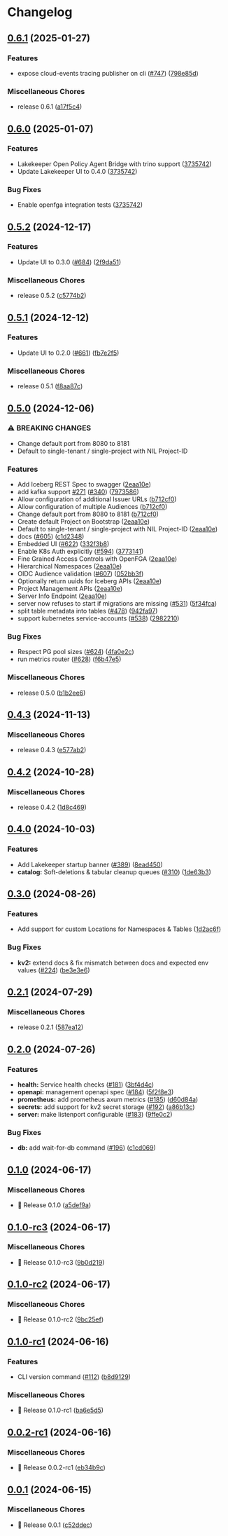 # Changelog



## [0.6.1](https://github.com/lakekeeper/lakekeeper/compare/v0.6.0...v0.6.1) (2025-01-27)


### Features

* expose cloud-events tracing publisher on cli ([#747](https://github.com/lakekeeper/lakekeeper/issues/747)) ([798e85d](https://github.com/lakekeeper/lakekeeper/commit/798e85d39c034b2351443d7b1f9983160b820ed7))


### Miscellaneous Chores

* release 0.6.1 ([a17f5c4](https://github.com/lakekeeper/lakekeeper/commit/a17f5c4919bbe5797099dcbf45cf8a6becf0b3c1))

## [0.6.0](https://github.com/lakekeeper/lakekeeper/compare/v0.5.2...v0.6.0) (2025-01-07)


### Features

* Lakekeeper Open Policy Agent Bridge with trino support ([3735742](https://github.com/lakekeeper/lakekeeper/commit/3735742e5c8efb05894f02208afdc2b03e321093))
* Update Lakekeeper UI to 0.4.0 ([3735742](https://github.com/lakekeeper/lakekeeper/commit/3735742e5c8efb05894f02208afdc2b03e321093))


### Bug Fixes

* Enable openfga integration tests ([3735742](https://github.com/lakekeeper/lakekeeper/commit/3735742e5c8efb05894f02208afdc2b03e321093))

## [0.5.2](https://github.com/lakekeeper/lakekeeper/compare/v0.5.1...v0.5.2) (2024-12-17)


### Features

* Update UI to 0.3.0 ([#684](https://github.com/lakekeeper/lakekeeper/issues/684)) ([2f9da51](https://github.com/lakekeeper/lakekeeper/commit/2f9da5148f80293eefda25ac9bc53cac30d92b78))


### Miscellaneous Chores

* release 0.5.2 ([c5774b2](https://github.com/lakekeeper/lakekeeper/commit/c5774b26183dc41e938af130005e8df9230b3b82))

## [0.5.1](https://github.com/lakekeeper/lakekeeper/compare/v0.5.0...v0.5.1) (2024-12-12)


### Features

* Update UI to 0.2.0 ([#661](https://github.com/lakekeeper/lakekeeper/issues/661)) ([fb7e2f5](https://github.com/lakekeeper/lakekeeper/commit/fb7e2f51d122ddf54a405684f5076e63d68d3cf6))


### Miscellaneous Chores

* release 0.5.1 ([f8aa87c](https://github.com/lakekeeper/lakekeeper/commit/f8aa87ca8b7a8074389cd43a39007b2652a46494))

## [0.5.0](https://github.com/lakekeeper/lakekeeper/compare/v0.4.3...v0.5.0) (2024-12-06)


### ⚠ BREAKING CHANGES

* Change default port from 8080 to 8181
* Default to single-tenant / single-project with NIL Project-ID

### Features

* Add Iceberg REST Spec to swagger ([2eaa10e](https://github.com/lakekeeper/lakekeeper/commit/2eaa10e7cb233282fe4452bf526deee7c07a5fb5))
* add kafka support [#271](https://github.com/lakekeeper/lakekeeper/issues/271) ([#340](https://github.com/lakekeeper/lakekeeper/issues/340)) ([7973586](https://github.com/lakekeeper/lakekeeper/commit/7973586282b0f09074f00bf455ea9fc1a9fe1cf3))
* Allow configuration of additional Issuer URLs ([b712cf0](https://github.com/lakekeeper/lakekeeper/commit/b712cf062ae6ecfc6904123672f25515304f65b1))
* Allow configuration of multiple Audiences ([b712cf0](https://github.com/lakekeeper/lakekeeper/commit/b712cf062ae6ecfc6904123672f25515304f65b1))
* Change default port from 8080 to 8181 ([b712cf0](https://github.com/lakekeeper/lakekeeper/commit/b712cf062ae6ecfc6904123672f25515304f65b1))
* Create default Project on Bootstrap ([2eaa10e](https://github.com/lakekeeper/lakekeeper/commit/2eaa10e7cb233282fe4452bf526deee7c07a5fb5))
* Default to single-tenant / single-project with NIL Project-ID ([2eaa10e](https://github.com/lakekeeper/lakekeeper/commit/2eaa10e7cb233282fe4452bf526deee7c07a5fb5))
* docs ([#605](https://github.com/lakekeeper/lakekeeper/issues/605)) ([c1d2348](https://github.com/lakekeeper/lakekeeper/commit/c1d23488c40a43af7f303ed78cadef76d9ccc06b))
* Embedded UI ([#622](https://github.com/lakekeeper/lakekeeper/issues/622)) ([332f3b8](https://github.com/lakekeeper/lakekeeper/commit/332f3b87db9ffbc6fdaf1d48855b8e3cdcf3c017))
* Enable K8s Auth explicitly ([#594](https://github.com/lakekeeper/lakekeeper/issues/594)) ([3773141](https://github.com/lakekeeper/lakekeeper/commit/3773141690cb2225571f4708509df90103bd3226))
* Fine Grained Access Controls with OpenFGA ([2eaa10e](https://github.com/lakekeeper/lakekeeper/commit/2eaa10e7cb233282fe4452bf526deee7c07a5fb5))
* Hierarchical Namespaces ([2eaa10e](https://github.com/lakekeeper/lakekeeper/commit/2eaa10e7cb233282fe4452bf526deee7c07a5fb5))
* OIDC Audience validation ([#607](https://github.com/lakekeeper/lakekeeper/issues/607)) ([052bb3f](https://github.com/lakekeeper/lakekeeper/commit/052bb3f539e9247fb5d4312447b9ab1823f20d8b))
* Optionally return uuids for Iceberg APIs ([2eaa10e](https://github.com/lakekeeper/lakekeeper/commit/2eaa10e7cb233282fe4452bf526deee7c07a5fb5))
* Project Management APIs ([2eaa10e](https://github.com/lakekeeper/lakekeeper/commit/2eaa10e7cb233282fe4452bf526deee7c07a5fb5))
* Server Info Endpoint ([2eaa10e](https://github.com/lakekeeper/lakekeeper/commit/2eaa10e7cb233282fe4452bf526deee7c07a5fb5))
* server now refuses to start if migrations are missing ([#531](https://github.com/lakekeeper/lakekeeper/issues/531)) ([5f34fca](https://github.com/lakekeeper/lakekeeper/commit/5f34fcad18cf58c7ed08e3f7b11c87415c8cb55c))
* split table metadata into tables ([#478](https://github.com/lakekeeper/lakekeeper/issues/478)) ([942fa97](https://github.com/lakekeeper/lakekeeper/commit/942fa97c98049d15a50168ce7d7a9e711d9de3d1))
* support kubernetes service-accounts ([#538](https://github.com/lakekeeper/lakekeeper/issues/538)) ([2982210](https://github.com/lakekeeper/lakekeeper/commit/298221063ad61b0301c019dee2094aae64dd5447))


### Bug Fixes

* Respect PG pool sizes ([#624](https://github.com/lakekeeper/lakekeeper/issues/624)) ([4fa0e2c](https://github.com/lakekeeper/lakekeeper/commit/4fa0e2cc29646c738f6075dba092f05159882b09))
* run metrics router ([#628](https://github.com/lakekeeper/lakekeeper/issues/628)) ([f6b47e5](https://github.com/lakekeeper/lakekeeper/commit/f6b47e5d9c6ae6d884dcea2dcf4f2a6b9b3baefd))


### Miscellaneous Chores

* release 0.5.0 ([b1b2ee6](https://github.com/lakekeeper/lakekeeper/commit/b1b2ee6d0f068adf9a60719c1cfb88201825d389))

## [0.4.3](https://github.com/lakekeeper/lakekeeper/compare/v0.4.2...v0.4.3) (2024-11-13)


### Miscellaneous Chores

* release 0.4.3 ([e577ab2](https://github.com/lakekeeper/lakekeeper/commit/e577ab2e4da78d612e87bd4844307c28098e2c31))

## [0.4.2](https://github.com/lakekeeper/lakekeeper/compare/v0.4.1...v0.4.2) (2024-10-28)


### Miscellaneous Chores

* release 0.4.2 ([1d8c469](https://github.com/lakekeeper/lakekeeper/commit/1d8c469cd30121e17455b2c2a13e9f0a46f7f630))

## [0.4.0](https://github.com/lakekeeper/lakekeeper/compare/v0.3.0...v0.4.0) (2024-10-03)


### Features

* Add Lakekeeper startup banner ([#389](https://github.com/lakekeeper/lakekeeper/issues/389)) ([8ead450](https://github.com/lakekeeper/lakekeeper/commit/8ead4508580d5a3e0c82aa40fceb5e688c263556))
* **catalog:** Soft-deletions & tabular cleanup queues ([#310](https://github.com/lakekeeper/lakekeeper/issues/310)) ([1de63b3](https://github.com/lakekeeper/lakekeeper/commit/1de63b3886820ea219006fcc2c696328b44dfb0f))

## [0.3.0](https://github.com/lakekeeper/lakekeeper/compare/v0.2.1...v0.3.0) (2024-08-26)


### Features

* Add support for custom Locations for Namespaces & Tables ([1d2ac6f](https://github.com/lakekeeper/lakekeeper/commit/1d2ac6f4b3910bf161c47d0224689b6e611d15ab))


### Bug Fixes

* **kv2:** extend docs & fix mismatch between docs and expected env values ([#224](https://github.com/lakekeeper/lakekeeper/issues/224)) ([be3e3e6](https://github.com/lakekeeper/lakekeeper/commit/be3e3e60181acdb501303b7fb4215d79e65dd79e))

## [0.2.1](https://github.com/lakekeeper/lakekeeper/compare/v0.2.0...v0.2.1) (2024-07-29)


### Miscellaneous Chores

* release 0.2.1 ([587ea12](https://github.com/lakekeeper/lakekeeper/commit/587ea129780c21a3cd0fa8dd371b6901dede4c20))

## [0.2.0](https://github.com/lakekeeper/lakekeeper/compare/v0.1.0...v0.2.0) (2024-07-26)


### Features

* **health:** Service health checks ([#181](https://github.com/lakekeeper/lakekeeper/issues/181)) ([3bf4d4c](https://github.com/lakekeeper/lakekeeper/commit/3bf4d4c99e09b3ae90ea1b4a9aba5136300df514))
* **openapi:** management openapi spec ([#184](https://github.com/lakekeeper/lakekeeper/issues/184)) ([5f2f8e3](https://github.com/lakekeeper/lakekeeper/commit/5f2f8e30c154dbc31607d4b629070dc207b47652))
* **prometheus:** add prometheus axum metrics ([#185](https://github.com/lakekeeper/lakekeeper/issues/185)) ([d60d84a](https://github.com/lakekeeper/lakekeeper/commit/d60d84aebf26052a72e26ff6350d9636d4865009))
* **secrets:** add support for kv2 secret storage ([#192](https://github.com/lakekeeper/lakekeeper/issues/192)) ([a86b13c](https://github.com/lakekeeper/lakekeeper/commit/a86b13c5020cd52073608c74dacc86eff7e1bb60))
* **server:** make listenport configurable ([#183](https://github.com/lakekeeper/lakekeeper/issues/183)) ([9ffe0c2](https://github.com/lakekeeper/lakekeeper/commit/9ffe0c2e2c78b178bcb3900ed4d6a246e4eaeacb))


### Bug Fixes

* **db:** add wait-for-db command ([#196](https://github.com/lakekeeper/lakekeeper/issues/196)) ([c1cd069](https://github.com/lakekeeper/lakekeeper/commit/c1cd069d773906a4c647dcc007c50b0aa6929c29))

## [0.1.0](https://github.com/lakekeeper/lakekeeper/compare/v0.1.0-rc3...v0.1.0) (2024-06-17)


### Miscellaneous Chores

* 🚀 Release 0.1.0 ([a5def9a](https://github.com/lakekeeper/lakekeeper/commit/a5def9a527aa615779b60fe8fc5a18aaa47f33ee))

## [0.1.0-rc3](https://github.com/lakekeeper/lakekeeper/compare/v0.1.0-rc2...v0.1.0-rc3) (2024-06-17)


### Miscellaneous Chores

* 🚀 Release 0.1.0-rc3 ([9b0d219](https://github.com/lakekeeper/lakekeeper/commit/9b0d219e865dce85803fc93da7233e92d3e8b4b8))

## [0.1.0-rc2](https://github.com/lakekeeper/lakekeeper/compare/v0.1.0-rc1...v0.1.0-rc2) (2024-06-17)


### Miscellaneous Chores

* 🚀 Release 0.1.0-rc2 ([9bc25ef](https://github.com/lakekeeper/lakekeeper/commit/9bc25ef2b44d6c29556a5d0913c076904b1cb010))

## [0.1.0-rc1](https://github.com/lakekeeper/lakekeeper/compare/v0.0.2-rc1...v0.1.0-rc1) (2024-06-16)


### Features

* CLI version command ([#112](https://github.com/lakekeeper/lakekeeper/issues/112)) ([b8d9129](https://github.com/lakekeeper/lakekeeper/commit/b8d9129f576249aa9a9673f901a9f5903f1bb4a7))


### Miscellaneous Chores

* 🚀 Release 0.1.0-rc1 ([ba6e5d5](https://github.com/lakekeeper/lakekeeper/commit/ba6e5d5c8a59cb1da5b61dd559c783998559debf))

## [0.0.2-rc1](https://github.com/lakekeeper/lakekeeper/compare/v0.0.1...v0.0.2-rc1) (2024-06-16)


### Miscellaneous Chores

* 🚀 Release 0.0.2-rc1 ([eb34b9c](https://github.com/lakekeeper/lakekeeper/commit/eb34b9cd613bb2d72d4a9b33b103d36c7649bd57))

## [0.0.1](https://github.com/lakekeeper/lakekeeper/compare/v0.0.0...v0.0.1) (2024-06-15)


### Miscellaneous Chores

* 🚀 Release 0.0.1 ([c52ddec](https://github.com/lakekeeper/lakekeeper/commit/c52ddec7520ec16ed0b6f70c5e3108a7d8a35665))
